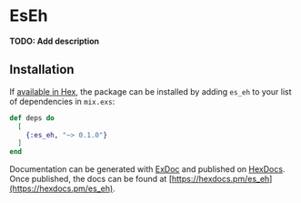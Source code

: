# EsEh

**TODO: Add description**

## Installation

If [available in Hex](https://hex.pm/docs/publish), the package can be installed
by adding `es_eh` to your list of dependencies in `mix.exs`:

```elixir
def deps do
  [
    {:es_eh, "~> 0.1.0"}
  ]
end
```

Documentation can be generated with [ExDoc](https://github.com/elixir-lang/ex_doc)
and published on [HexDocs](https://hexdocs.pm). Once published, the docs can
be found at [https://hexdocs.pm/es_eh](https://hexdocs.pm/es_eh).

